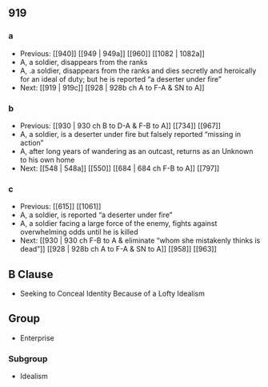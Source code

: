 ## 919
### a
- Previous: [[940]] [[949 | 949a]] [[960]] [[1082 | 1082a]] 
- A, a soldier, disappears from the ranks
- A, .a soldier, disappears from the ranks and dies secretly and heroically for an ideal of duty; but he is reported “a deserter under fire”
- Next: [[919 | 919c]] [[928 | 928b ch A to F-A &amp; SN to A]] 

### b
- Previous: [[930 | 930 ch B to D-A &amp; F-B to A]] [[734]] [[967]] 
- A, a soldier, is a deserter under fire but falsely reported “missing in action”
- A, after long years of wandering as an outcast, returns as an Unknown to his own home
- Next: [[548 | 548a]] [[550]] [[684 | 684 ch F-B to A]] [[797]] 

### c
- Previous: [[615]] [[1061]] 
- A, a soldier, is reported “a deserter under fire”
- A, a soldier facing a large force of the enemy, fights against overwhelming odds until he is killed
- Next: [[930 | 930 ch F-B to A &amp; eliminate “whom she mistakenly thinks is dead”]] [[928 | 928b ch A to F-A &amp; SN to A]] [[958]] [[963]] 

## B Clause
- Seeking to Conceal Identity Because of a Lofty Idealism

## Group
- Enterprise

### Subgroup
- Idealism


